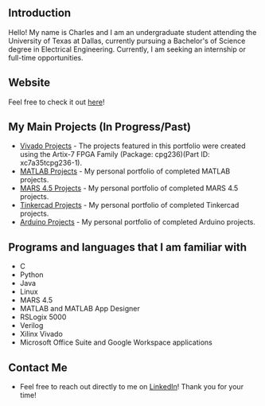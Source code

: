 ## Introduction
Hello! My name is Charles and I am an undergraduate student attending the University of Texas at Dallas, currently pursuing a Bachelor's of Science degree in Electrical Engineering. Currently, I am seeking an internship or full-time opportunities.

## Website
Feel free to check it out [here](https://chill-three.github.io/home/)!

## My Main Projects (In Progress/Past)
* [Vivado Projects](https://github.com/CHill-Three/vivado.projects) - The projects featured in this portfolio were created using the Artix-7 FPGA Family (Package: cpg236)(Part ID: xc7a35tcpg236-1).
* [MATLAB Projects](https://github.com/CHill-Three/matlab.projects) - My personal portfolio of completed MATLAB projects.
* [MARS 4.5 Projects](https://github.com/CHill-Three/mars.projects) - My personal portfolio of completed MARS 4.5 projects.
* [Tinkercad Projects](https://github.com/CHill-Three/tinkercad.projects) - My personal portfolio of completed Tinkercad projects.
* [Arduino Projects](https://github.com/CHill-Three/arduino.projects) - My personal portfolio of completed Arduino projects.

## Programs and languages that I am familiar with
* C
* Python
* Java
* Linux
* MARS 4.5
* MATLAB and MATLAB App Designer
* RSLogix 5000
* Verilog
* Xilinx Vivado
* Microsoft Office Suite and Google Workspace applications


## Contact Me
* Feel free to reach out directly to me on [LinkedIn](https://www.linkedin.com/in/charleshillthree/)! Thank you for your time!
